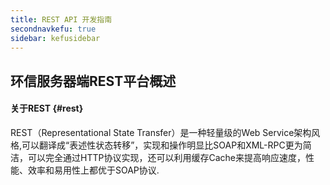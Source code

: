 ```yaml
---
title: REST API 开发指南
secondnavkefu: true
sidebar: kefusidebar
---
```


## 环信服务器端REST平台概述

#### 关于REST {#rest}

REST（Representational State Transfer）是一种轻量级的Web Service架构风格,可以翻译成“表述性状态转移”，实现和操作明显比SOAP和XML-RPC更为简洁，可以完全通过HTTP协议实现，还可以利用缓存Cache来提高响应速度，性能、效率和易用性上都优于SOAP协议.
